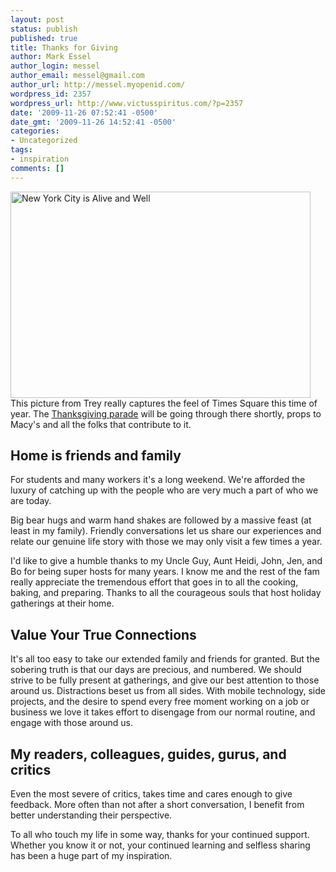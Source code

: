 ```yaml
---
layout: post
status: publish
published: true
title: Thanks for Giving
author: Mark Essel
author_login: messel
author_email: messel@gmail.com
author_url: http://messel.myopenid.com/
wordpress_id: 2357
wordpress_url: http://www.victusspiritus.com/?p=2357
date: '2009-11-26 07:52:41 -0500'
date_gmt: '2009-11-26 14:52:41 -0500'
categories:
- Uncategorized
tags:
- inspiration
comments: []
---
```

<p><a href="http://www.stuckincustoms.com"><img class="aligncenter size-full wp-image-2358" title="New York City is Alive and Well" src="http://www.victusspiritus.com/wp-content/uploads/2009/11/NewYorkisAliveAndWell.jpg" alt="New York City is Alive and Well" width="480" height="330" /></a><br />
This picture from Trey really captures the feel of Times Square this time of year. The <a href="http://www.nbc.com/Macys_Parade/">Thanksgiving parade</a> will be going through there shortly, props to Macy's and all the folks that contribute to it.</p>
<h2>Home is friends and family</h2>
<p>For students and many workers it's a long weekend. We're afforded the luxury of catching up with the people who are very much a part of who we are today. </p>
<p>Big bear hugs and warm hand shakes are followed by a massive feast (at least in my family). Friendly conversations let us share our experiences and relate our genuine life story with those we may only visit a few times a year.  </p>
<p>I'd like to give a humble thanks to my Uncle Guy, Aunt Heidi, John, Jen, and Bo for being super hosts for many years. I know me and the rest of the fam really appreciate the tremendous effort that goes in to all the cooking, baking, and preparing. Thanks to all the courageous souls that host holiday gatherings at their home.</p>
<h2>Value Your True Connections</h2>
<p>It's all too easy to take our extended family and friends for granted. But the sobering truth is that our days are precious, and numbered. We should strive to be fully present at gatherings, and give our best attention to those around us. Distractions beset us from all sides. With mobile technology, side projects, and the desire to spend every free moment working on a job or business we love it takes effort to disengage from our normal routine, and engage with those around us.  </p>
<h2>My readers, colleagues, guides, gurus, and critics</h2>
<p>Even the most severe of critics, takes time and cares enough to give feedback. More often than not after a short conversation, I benefit from better understanding their perspective.   </p>
<p>To all who touch my life in some way, thanks for your continued support. Whether you know it or not, your continued learning and selfless sharing has been a huge part of my inspiration. </p>
